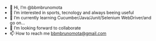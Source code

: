 - 👋 Hi, I’m @bbmbrunomota
- 👀 I’m interested in sports, tecnology and always beeing useful 
- 🌱 I’m currently learning Cucumber/Java/Junit/Selenium WebDriver/and go on...
- 💞️ I’m looking forward to collaborate
- 📫 How to reach me bbmbrunomota@gmail.com
